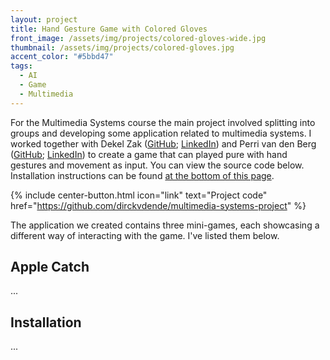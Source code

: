 ```yaml
---
layout: project
title: Hand Gesture Game with Colored Gloves
front_image: /assets/img/projects/colored-gloves-wide.jpg
thumbnail: /assets/img/projects/colored-gloves.jpg
accent_color: "#5bbd47"
tags:
  - AI
  - Game
  - Multimedia
---
```


For the Multimedia Systems course the main project involved splitting into groups and developing some application related to multimedia systems. I worked together with Dekel Zak ([GitHub](https://github.com/dekelzeldov); [LinkedIn](https://www.linkedin.com/in/dekelzeldov/)) and Perri van den Berg ([GitHub](https://github.com/PerrivandenBerg); [LinkedIn](https://www.linkedin.com/in/perrivandenberg/)) to create a game that can played pure with hand gestures and movement as input. You can view the source code below. Installation instructions can be found [at the bottom of this page](#installation).

{% include center-button.html icon="link" text="Project code" href="https://github.com/dirckvdende/multimedia-systems-project" %}

The application we created contains three mini-games, each showcasing a different way of interacting with the game. I've listed them below.

## Apple Catch

...

## Installation

...